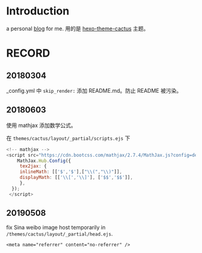 # Introduction
a personal [blog](http://blog.pwxcoo.com/) for me. 用的是 [hexo-theme-cactus](https://github.com/probberechts/hexo-theme-cactus) 主题。

# RECORD

## 20180304

_config.yml 中 `skip_render:` 添加 README.md。防止 README 被污染。

## 20180603

使用 mathjax 添加数学公式。

在 `themes/cactus/layout/_partial/scripts.ejs` 下

```javascript
<!-- mathjax -->
<script src="https://cdn.bootcss.com/mathjax/2.7.4/MathJax.js?config=default">
    MathJax.Hub.Config({
     tex2jax: {
     inlineMath: [['$','$'],["\\(","\\)"]],
     displayMath: [['\\[','\\]'], ['$$','$$']],
     },
  });
 </script>
```

## 20190508

fix Sina weibo image host temporarily in `/themes/cactus/layout/_partial/head.ejs`.

```
<meta name="referrer" content="no-referrer" />
```
